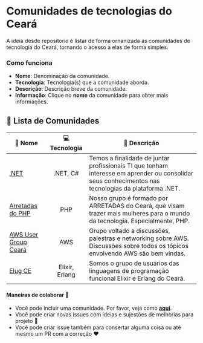 # Comunidades de tecnologias do Ceará

A ideia desde repositorio é listar de forma ornanizada as comunidades de tecnologia do Ceará, tornando o acesso a elas de forma simples. 

### Como funciona

- **Nome**:  Denominação da comunidade.
- **Tecnologia**: Tecnologia(s) que a comunidade aborda.
- **Descrição**: Descrição breve da comunidade.
- **Informação**: Clique no **nome** da comunidade para obter mais informações.


## :scroll: Lista de Comunidades 

| :link: Nome | :computer: Tecnologia | :page_facing_up: Descrição |
| --- | :--: | -------------------------------------------------------------------------------------------------------- |
| [.NET](./Comunidades/dot-net.md) | .NET, C# | Temos a finalidade de juntar profissionais TI que tenham interesse em aprender ou consolidar seus conhecimentos nas tecnologias da plataforma .NET. |
| [Arretadas do PHP](./Comunidades/arretadas-do-php.md) | PHP | Nosso grupo é formado por ARRETADAS do Ceará, que visam trazer mais mulheres para o mundo da tecnologia. Especialmente, PHP. |
| [AWS User Group Ceará](./Comunidades/aws-user-group-ceara.md) | AWS | Grupo voltado a discussões, palestras e networking sobre AWS. Discussões sobre todos os tópicos envolvendo AWS são bem vindas. |
| [Elug CE](./Comunidades/aws-user-group-ceara.md) | Elixir, Erlang | Somos o grupo de usuários das linguagens de programação funcional Elixir e Erlang do Ceará. |
                                                              

#### Maneiras de colaborar :hammer:

* Você pode incluir uma comunidade. Por favor, veja como **[aqui](contribuindo.md)**.
* Você pode criar novas issues com ideias e sujestões de melhorias para projeto :wrench:
* Você pode criar issue também para consertar alguma coisa ou até mesmo um PR com a correção :heart: